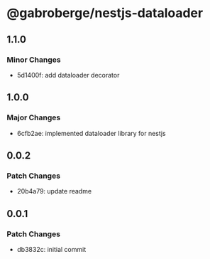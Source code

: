 # @gabroberge/nestjs-dataloader

## 1.1.0

### Minor Changes

- 5d1400f: add dataloader decorator

## 1.0.0

### Major Changes

- 6cfb2ae: implemented dataloader library for nestjs

## 0.0.2

### Patch Changes

- 20b4a79: update readme

## 0.0.1

### Patch Changes

- db3832c: initial commit
